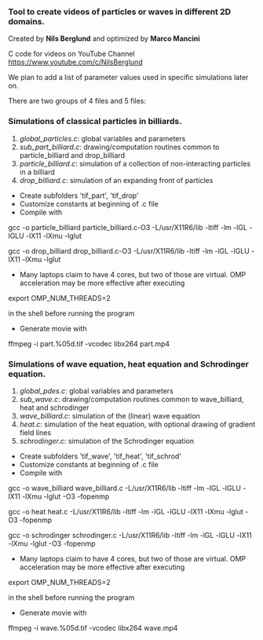 ### Tool to create videos of particles or waves in different 2D domains.

Created by **Nils Berglund** and optimized by **Marco Mancini**

C code for videos on YouTube Channel https://www.youtube.com/c/NilsBerglund

We plan to add a list of parameter values used in specific simulations later on. 

There are two groups of 4 files and 5 files:

### Simulations of classical particles in billiards.

1. *global_particles.c*:    global variables and parameters
2. *sub_part_billiard.c*:   drawing/computation routines common to particle_billiard and drop_billiard
3. *particle_billiard.c*:   simulation of a collection of non-interacting particles in a billiard
4. *drop_billiard.c*:       simulation of an expanding front of particles

- Create subfolders 'tif_part', 'tif_drop'
- Customize constants at beginning of .c file
- Compile with 

gcc -o particle_billiard particle_billiard.c-O3 -L/usr/X11R6/lib -ltiff -lm -lGL -lGLU -lX11 -lXmu -lglut

gcc -o drop_billiard drop_billiard.c-O3 -L/usr/X11R6/lib -ltiff -lm -lGL -lGLU -lX11 -lXmu -lglut

- Many laptops claim to have 4 cores, but two of those are virtual. OMP acceleration may be more effective after executing           

export OMP_NUM_THREADS=2 

in the shell before running the program

- Generate movie with 

ffmpeg -i part.%05d.tif -vcodec libx264 part.mp4

### Simulations of wave equation, heat equation and Schrodinger equation.

1. *global_pdes.c*:     global variables and parameters
2. *sub_wave.c*:        drawing/computation routines common to wave_billiard, heat and schrodinger
3. *wave_billiard.c*:   simulation of the (linear) wave equation
4. *heat.c*:            simulation of the heat equation, with optional drawing of gradient field lines
5. *schrodinger.c*:     simulation of the Schrodinger equation

- Create subfolders 'tif_wave', 'tif_heat', 'tif_schrod'
- Customize constants at beginning of .c file
- Compile with 

gcc -o wave_billiard wave_billiard.c -L/usr/X11R6/lib -ltiff -lm -lGL -lGLU -lX11 -lXmu -lglut -O3 -fopenmp

gcc -o heat heat.c -L/usr/X11R6/lib -ltiff -lm -lGL -lGLU -lX11 -lXmu -lglut -O3 -fopenmp

gcc -o schrodinger schrodinger.c -L/usr/X11R6/lib -ltiff -lm -lGL -lGLU -lX11 -lXmu -lglut -O3 -fopenmp

- Many laptops claim to have 4 cores, but two of those are virtual. OMP acceleration may be more effective after executing           

export OMP_NUM_THREADS=2 

in the shell before running the program

- Generate movie with 

ffmpeg -i wave.%05d.tif -vcodec libx264 wave.mp4
